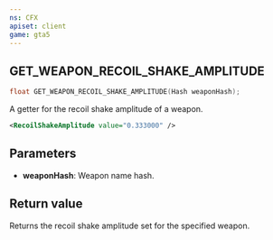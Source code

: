 ```yaml
---
ns: CFX
apiset: client
game: gta5
---
```

## GET_WEAPON_RECOIL_SHAKE_AMPLITUDE

```c
float GET_WEAPON_RECOIL_SHAKE_AMPLITUDE(Hash weaponHash);
```

A getter for the recoil shake amplitude of a weapon.

```xml
<RecoilShakeAmplitude value="0.333000" />
```

## Parameters
* **weaponHash**: Weapon name hash.

## Return value
Returns the recoil shake amplitude set for the specified weapon.
